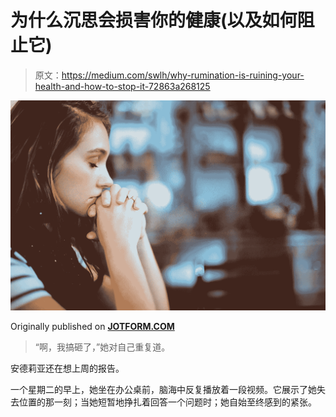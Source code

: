 # 为什么沉思会损害你的健康(以及如何阻止它)

> 原文：<https://medium.com/swlh/why-rumination-is-ruining-your-health-and-how-to-stop-it-72863a268125>

![](img/2ebc5721877ccce0f0dc7fdcd06ab425.png)

Originally published on [**JOTFORM.COM**](http://jotform.com)

> “啊，我搞砸了，”她对自己重复道。

安德莉亚还在想上周的报告。

一个星期二的早上，她坐在办公桌前，脑海中反复播放着一段视频。它展示了她失去位置的那一刻；当她短暂地挣扎着回答一个问题时；她自始至终感到的紧张。